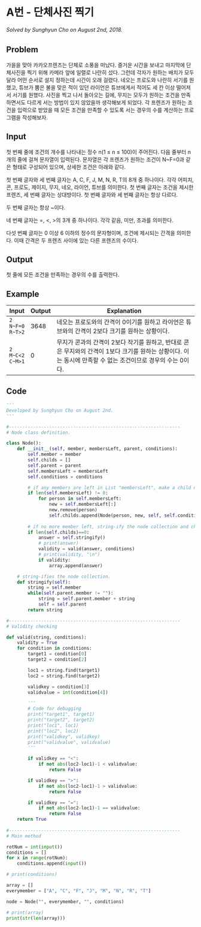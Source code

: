 # A번 - 단체사진 찍기

###### Solved by Sunghyun Cho on August 2nd, 2018.

## Problem

가을을 맞아 카카오프렌즈는 단체로 소풍을 떠났다. 즐거운 시간을 보내고 마지막에 단체사진을 찍기 위해 카메라 앞에 일렬로 나란히 섰다. 그런데 각자가 원하는 배치가 모두 달라 어떤 순서로 설지 정하는데 시간이 오래 걸렸다. 네오는 프로도와 나란히 서기를 원했고, 튜브가 뿜은 불을 맞은 적이 있던 라이언은 튜브에게서 적어도 세 칸 이상 떨어져서 서기를 원했다. 사진을 찍고 나서 돌아오는 길에, 무지는 모두가 원하는 조건을 만족하면서도 다르게 서는 방법이 있지 않았을까 생각해보게 되었다. 각 프렌즈가 원하는 조건을 입력으로 받았을 때 모든 조건을 만족할 수 있도록 서는 경우의 수를 계산하는 프로그램을 작성해보자.

## Input

첫 번째 줄에 조건의 개수를 나타내는 정수 n(1 ≤ n ≤ 100)이 주어진다. 다음 줄부터 n개의 줄에 걸쳐 문자열이 입력된다.
문자열은 각 프렌즈가 원하는 조건이 N~F=0과 같은 형태로 구성되어 있으며, 상세한 조건은 아래와 같다.

첫 번째 글자와 세 번째 글자는 A, C, F, J, M, N, R, T의 8개 중 하나이다.
각각 어피치, 콘, 프로도, 제이지, 무지, 네오, 라이언, 튜브를 의미한다.
첫 번째 글자는 조건을 제시한 프렌즈, 세 번째 글자는 상대방이다. 첫 번째 글자와 세 번째 글자는 항상 다르다.

두 번째 글자는 항상 ~이다.

네 번째 글자는 =, <, >의 3개 중 하나이다. 각각 같음, 미만, 초과를 의미한다.

다섯 번째 글자는 0 이상 6 이하의 정수의 문자형이며, 조건에 제시되는 간격을 의미한다.
이때 간격은 두 프렌즈 사이에 있는 다른 프렌즈의 수이다.

## Output
첫 줄에 모든 조건을 만족하는 경우의 수를 출력한다.

## Example

|Input|Output|Explanation
|---|---|---|
|```2```<br>```N~F=0```<br>```R~T>2```|3648|네오는 프로도와의 간격이 0이기를 원하고 라이언은 튜브와의 간격이 2보다 크기를 원하는 상황이다.|
|```2```<br>```M~C<2```<br>```C~M>1```|0|무지가 콘과의 간격이 2보다 작기를 원하고, 반대로 콘은 무지와의 간격이 1보다 크기를 원하는 상황이다. 이는 동시에 만족할 수 없는 조건이므로 경우의 수는 0이다.|

## Code

```python
'''
Developed by Sunghyun Cho on August 2nd.
'''

#----------------------------------------------------------------
# Node class definition.

class Node():
    def __init__(self, member, membersLeft, parent, conditions):
        self.member = member
        self.childs = []
        self.parent = parent
        self.membersLeft = membersLeft
        self.conditions = conditions

        # if any members are left in List "membersLeft", make a child node. 
        if len(self.membersLeft) != 0:
            for person in self.membersLeft:
                new = self.membersLeft[:]
                new.remove(person)
                self.childs.append(Node(person, new, self, self.conditions))
 
        # if no more member left, string-ify the node collection and check validity.
        if len(self.childs)==0:
            answer = self.stringify()
            # print(answer)
            validity = valid(answer, conditions)
            # print(validity, "\n")
            if validity:
                array.append(answer)

    # string-ifies the node collection.
    def stringify(self):
        string = self.member
        while(self.parent.member != ""):
            string = self.parent.member + string
            self = self.parent
        return string

#----------------------------------------------------------------
# Validity checking

def valid(string, conditions):
    validity = True
    for condition in conditions:
        target1 = condition[0]
        target2 = condition[2]

        loc1 = string.find(target1)
        loc2 = string.find(target2)

        validkey = condition[3]
        validvalue = int(condition[4])

        '''
        # Code for debugging
        print("target1", target1)
        print("target2", target2)
        print("loc1", loc1)
        print("loc2", loc2)
        print("validkey", validkey)
        print("validvalue", validvalue)
        '''

        if validkey == "<":
            if not abs(loc2-loc1)-1 < validvalue:
                return False

        if validkey == ">":
            if not abs(loc2-loc1)-1 > validvalue:
                return False

        if validkey == "=":
            if not abs(loc2-loc1)-1 == validvalue:
                return False
    return True
    
#----------------------------------------------------------------
# Main method

rotNum = int(input())
conditions = []
for x in range(rotNum):
    conditions.append(input())

# print(conditions)

array = []
everymember = ["A", "C", "F", "J", "M", "N", "R", "T"]

node = Node("", everymember, "", conditions)

# print(array)
print(str(len(array)))
```
